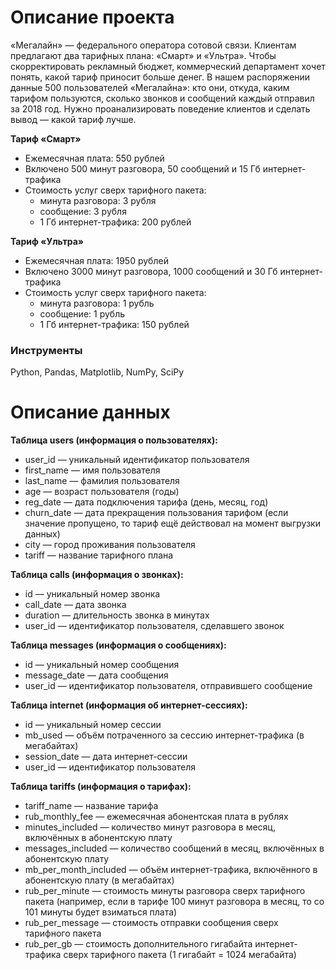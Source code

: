 # Описание проекта
«Мегалайн» — федерального оператора сотовой связи. Клиентам предлагают два тарифных плана: «Смарт» и «Ультра». Чтобы скорректировать рекламный бюджет, коммерческий департамент хочет понять, какой тариф приносит больше денег. В нашем распоряжении данные 500 пользователей «Мегалайна»: кто они, откуда, каким тарифом пользуются, сколько звонков и сообщений каждый отправил за 2018 год. Нужно проанализировать поведение клиентов и сделать вывод — какой тариф лучше.

**Тариф «Смарт»**
 - Ежемесячная плата: 550 рублей
 - Включено 500 минут разговора, 50 сообщений и 15 Гб интернет-трафика
 - Стоимость услуг сверх тарифного пакета:
   - минута разговора: 3 рубля
   - сообщение: 3 рубля
   - 1 Гб интернет-трафика: 200 рублей

**Тариф «Ультра»**
 - Ежемесячная плата: 1950 рублей
 - Включено 3000 минут разговора, 1000 сообщений и 30 Гб интернет-трафика
 - Стоимость услуг сверх тарифного пакета:
   - минута разговора: 1 рубль
   - сообщение: 1 рубль
   - 1 Гб интернет-трафика: 150 рублей
 ### Инструменты 
 Python, Pandas, Matplotlib, NumPy, SciPy
 # Описание данных
 **Таблица users (информация о пользователях):**
 - user_id — уникальный идентификатор пользователя
 - first_name — имя пользователя
 - last_name — фамилия пользователя
 - age — возраст пользователя (годы)
 - reg_date — дата подключения тарифа (день, месяц, год)
 - churn_date — дата прекращения пользования тарифом (если значение пропущено, то тариф ещё действовал на момент выгрузки данных)
 - city — город проживания пользователя
 - tariff — название тарифного плана

**Таблица calls (информация о звонках):**
 - id — уникальный номер звонка
 - call_date — дата звонка
 - duration — длительность звонка в минутах
 - user_id — идентификатор пользователя, сделавшего звонок

**Таблица messages (информация о сообщениях):**
 - id — уникальный номер сообщения
 - message_date — дата сообщения
 - user_id — идентификатор пользователя, отправившего сообщение

**Таблица internet (информация об интернет-сессиях):**
 - id — уникальный номер сессии
 - mb_used — объём потраченного за сессию интернет-трафика (в мегабайтах)
 - session_date — дата интернет-сессии
 - user_id — идентификатор пользователя

**Таблица tariffs (информация о тарифах):**
 - tariff_name — название тарифа
 - rub_monthly_fee — ежемесячная абонентская плата в рублях
 - minutes_included — количество минут разговора в месяц, включённых в абонентскую плату
 - messages_included — количество сообщений в месяц, включённых в абонентскую плату
 - mb_per_month_included — объём интернет-трафика, включённого в абонентскую плату (в мегабайтах)
 - rub_per_minute — стоимость минуты разговора сверх тарифного пакета (например, если в тарифе 100 минут разговора в месяц, то со 101 минуты будет взиматься плата)
 - rub_per_message — стоимость отправки сообщения сверх тарифного пакета
 - rub_per_gb — стоимость дополнительного гигабайта интернет-трафика сверх тарифного пакета (1 гигабайт = 1024 мегабайта)



